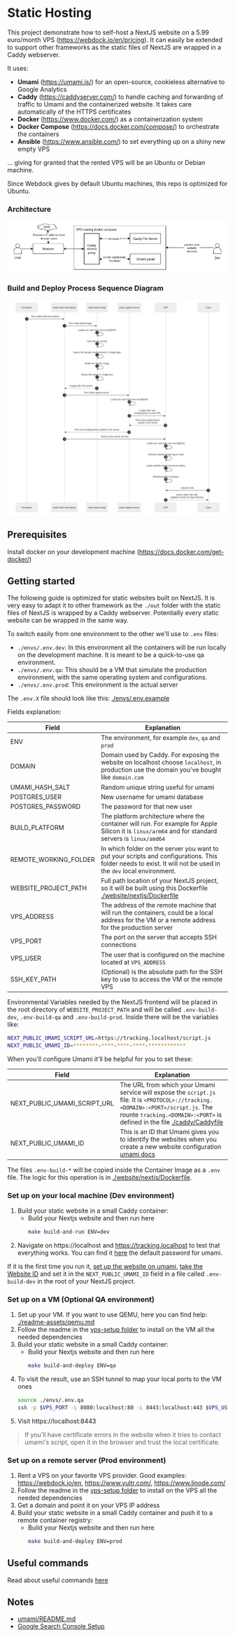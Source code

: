 # Static Hosting

This project demonstrate how to self-host a NextJS website on a 5.99 euro/month VPS (https://webdock.io/en/pricing). It can easily be extended to support other frameworks as the static files of NextJS are wrapped in a Caddy webserver.

It uses:
- **Umami** (https://umami.is/) for an open-source, cookieless alternative to Google Analytics
- **Caddy** (https://caddyserver.com/) to handle caching and forwarding of traffic to Umami and the containerized website. It takes care automatically of the HTTPS certificates
- **Docker** (https://www.docker.com/) as a containerization system
- **Docker Compose** (https://docs.docker.com/compose/) to orchestrate the containers
- **Ansible** (https://www.ansible.com/) to set everything up on a shiny new empty VPS

... giving for granted that the rented VPS will be an Ubuntu or Debian machine.

Since Webdock gives by default Ubuntu machines, this repo is optimized for Ubuntu.

### Architecture

![architecture](./readme-assets/schemas/architecture.drawio.png)

### Build and Deploy Process Sequence Diagram

![Build and deploy sequence diagram](./readme-assets/schemas/build-and-deploy.drawio.png)

## Prerequisites

Install docker on your development machine (https://docs.docker.com/get-docker/)

## Getting started

The following guide is optimized for static websites built on NextJS. It is very easy to adapt it to other framework as the `./out` folder with the static files of NextJS is wrapped by a Caddy webserver. Potentially every static website can be wrapped in the same way.

To switch easily from one environment to the other we'll use to `.env` files:

- `./envs/.env.dev`: In this environment all the containers will be run locally on the development machine. It is meant to be a quick-to-use qa environment.
- `./envs/.env.qa`: This should be a VM that simulate the production environment, with the same operating system and configurations.
- `./envs/.env.prod`: This environment is the actual server

The `.env.X` file should look like this: [./envs/.env.example](./envs/.env.example)

Fields explanation:

| Field | Explanation |
| --- | --- |
| ENV | The environment, for example `dev`, `qa` and `prod` |
| DOMAIN | Domain used by Caddy. For exposing the website on localhost choose `localhost`, in production use the domain you've bought like `domain.com` |
| UMAMI_HASH_SALT | Random unique string useful for umami |
| POSTGRES_USER | New username for umami database |
| POSTGRES_PASSWORD | The password for that new user |
| BUILD_PLATFORM | The platform architecture where the container will run. For example for Apple Silicon it is `linux/arm64` and for standard servers is `linux/amd64` |
| REMOTE_WORKING_FOLDER | In which folder on the server you want to put your scripts and configurations. This folder needs to exist. It will not be used in the `dev` local environment. |
| WEBSITE_PROJECT_PATH | Full path location of your NextJS project, so it will be built using this Dockerfile [./website/nextjs/Dockerfile](./website/nextjs/Dockerfile) |
| VPS_ADDRESS | The address of the remote machine that will run the containers, could be a local address for the VM or a remote address for the production server |
| VPS_PORT | The port on the server that accepts SSH connections |
| VPS_USER | The user that is configured on the machine located at `VPS_ADDRESS` |
| SSH_KEY_PATH | (Optional) is the absolute path for the SSH key to use to access the VM or the remote VPS |

Environmental Variables needed by the NextJS frontend will be placed in the root directory of `WEBSITE_PROJECT_PATH` and will be called `.env-build-dev`, `.env-build-qa` and `.env-build-prod`. Inside there will be the variables like:

```bash
NEXT_PUBLIC_UMAMI_SCRIPT_URL=https://tracking.localhost/script.js
NEXT_PUBLIC_UMAMI_ID=********-****-****-****-************
```

When you'll configure Umami it'll be helpful for you to set these:

| Field | Explanation |
| --- | --- |
| NEXT_PUBLIC_UMAMI_SCRIPT_URL | The URL from which your Umami service will expose the `script.js` file. It is `<PROTOCOL>://tracking.<DOMAIN>:<PORT>/script.js`. The rounte `tracking.<DOMAIN>:<PORT>` is defined in the file [./caddy/Caddyfile](./caddy/Caddyfile) |
| NEXT_PUBLIC_UMAMI_ID | This is an ID that Umami gives you to identify the websites when you create a new website configuration [umami docs](https://umami.is/docs/collect-data) |

The files `.env-build-*` will be copied inside the Container Image as a `.env` file. The logic for this operation is in [./website/nextjs/Dockerfile](./website/nextjs/Dockerfile).

### Set up on your local machine (Dev environment)
 
1. Build your static website in a small Caddy container:
    - Build your Nextjs website and then run here
        ```bash
        make build-and-run ENV=dev
        ```
2. Navigate on https://localhost and https://tracking.localhost to test that everything works. You can find it [here](https://umami.is/docs/login) the default password for umami.

If it is the first time you run it, [set up the website on umami](https://umami.is/docs/add-a-website), [take the Website ID](https://umami.is/docs/collect-data) and set it in the `NEXT_PUBLIC_UMAMI_ID` field in a file called `.env-build-dev` in the root of your NextJS project.

### Set up on a VM (Optional QA environment)

1. Set up your VM. If you want to use QEMU, here you can find help: [./readme-assets/qemu.md](./readme-assets/qemu.md)
2. Follow the readme in the [vps-setup folder](./vps-setup/README.md) to install on the VM all the needed dependencies
3. Build your static website in a small Caddy container:
    - Build your Nextjs website and then run here
        ```bash
        make build-and-deploy ENV=qa
        ```
4. To visit the result, use an SSH tunnel to map your local ports to the VM ones
    ```bash
    source ./envs/.env.qa
    ssh -p $VPS_PORT -L 8080:localhost:80 -L 8443:localhost:443 $VPS_USER@$VPS_ADDRESS
    ```
5. Visit https://localhost:8443

> If you'll have certificate errors in the website when it tries to contact umami's script, open it in the browser and trust the local certificate.

### Set up on a remote server (Prod environment)

1. Rent a VPS on your favorite VPS provider. Good examples: https://webdock.io/en, https://www.vultr.com/, https://www.linode.com/
2. Follow the readme in the [vps-setup folder](./vps-setup/README.md) to install on the VPS all the needed dependencies
3. Get a domain and point it on your VPS IP address
4. Build your static website in a small Caddy container and push it to a remote container registry:
    - Build your Nextjs website and then run here
        ```bash
        make build-and-deploy ENV=prod
        ```

## Useful commands

Read about useful commands [here](./docs/useful-commands.md)

## Notes

- [umami/README.md](umami/README.md)
- [Google Search Console Setup](./readme-assets/google-search-console.md)
